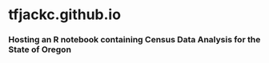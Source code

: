 # tfjackc.github.io
### Hosting an R notebook containing Census Data Analysis for the State of Oregon
